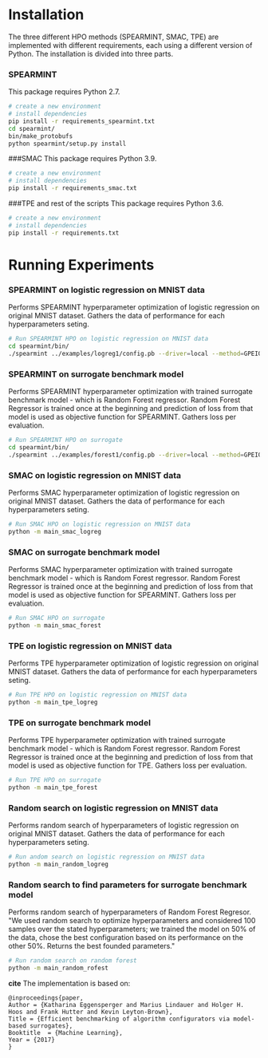 

# Installation
The three different HPO methods (SPEARMINT, SMAC, TPE) are implemented with different requirements, each using a different version of Python. The installation is divided into three parts.

### SPEARMINT
This package requires Python 2.7.
```bash
# create a new environment
# install dependencies
pip install -r requirements_spearmint.txt
cd spearmint/
bin/make_protobufs
python spearmint/setup.py install
```

###SMAC
This package requires Python 3.9.
```bash
# create a new environment
# install dependencies
pip install -r requirements_smac.txt
```

###TPE and rest of the scripts
This package requires Python 3.6.
```bash
# create a new environment
# install dependencies
pip install -r requirements.txt
```


# Running Experiments

### SPEARMINT on logistic regression on MNIST data
Performs SPEARMINT hyperparameter optimization of logistic regression on original MNIST dataset. Gathers the data of performance for each hyperparameters seting. 
```bash
# Run SPEARMINT HPO on logistic regression on MNIST data
cd spearmint/bin/
./spearmint ../examples/logreg1/config.pb --driver=local --method=GPEIOptChooser --method-args=noiseless=1
```

### SPEARMINT on surrogate benchmark model
Performs SPEARMINT hyperparameter optimization with trained surrogate benchmark model - which is Random Forest regressor. Random Forest Regressor is trained once at the beginning and prediction of loss from that model is used as objective function for SPEARMINT. Gathers loss per evaluation. 
```bash
# Run SPEARMINT HPO on surrogate
cd spearmint/bin/
./spearmint ../examples/forest1/config.pb --driver=local --method=GPEIOptChooser --method-args=noiseless=1
```


### SMAC on logistic regression on MNIST data
Performs SMAC hyperparameter optimization of logistic regression on original MNIST dataset. Gathers the data of performance for each hyperparameters seting. 
```bash
# Run SMAC HPO on logistic regression on MNIST data
python -m main_smac_logreg
```

### SMAC on surrogate benchmark model
Performs SMAC hyperparameter optimization with trained surrogate benchmark model - which is Random Forest regressor. Random Forest Regressor is trained once at the beginning and prediction of loss from that model is used as objective function for SPEARMINT. Gathers loss per evaluation. 
```bash
# Run SMAC HPO on surrogate
python -m main_smac_forest
```


### TPE on logistic regression on MNIST data
Performs TPE hyperparameter optimization of logistic regression on original MNIST dataset. Gathers the data of performance for each hyperparameters seting.
```bash
# Run TPE HPO on logistic regression on MNIST data
python -m main_tpe_logreg
```

### TPE on surrogate benchmark model
Performs TPE hyperparameter optimization with trained surrogate benchmark model - which is Random Forest regressor. Random Forest Regressor is trained once at the beginning and prediction of loss from that model is used as objective function for TPE. Gathers loss per evaluation.
```bash
# Run TPE HPO on surrogate
python -m main_tpe_forest
```


### Random search on logistic regression on MNIST data
Performs random search of hyperparameters of logistic regression on original MNIST dataset. Gathers the data of performance for each hyperparameters seting.
```bash
# Run andom search on logistic regression on MNIST data
python -m main_random_logreg
```

### Random search to find parameters for surrogate benchmark model
Performs random search of hyperparameters of Random Forest Regresor. "We used random search to optimize hyperparameters and considered 100 samples over the stated hyperparameters; we trained the model on 50% of the data, chose the best configuration based on its performance on the other 50%. Returns the best founded parameters."
```bash
# Run random search on random forest
python -m main_random_rofest
```

**cite** The implementation is based on:

    @inproceedings{paper,
	Author = {Katharina Eggensperger and Marius Lindauer and Holger H. Hoos and Frank Hutter and Kevin Leyton-Brown},
	Title = {Efficient benchmarking of algorithm configurators via model-based surrogates},
	Booktitle  = {Machine Learning},
	Year = {2017}
    }


